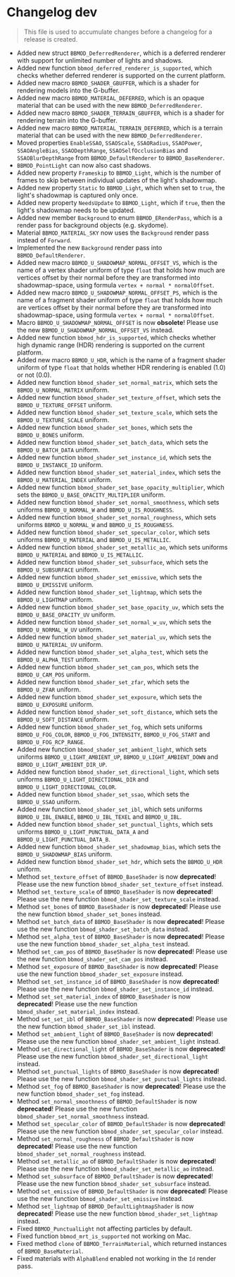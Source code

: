 # Changelog dev
> This file is used to accumulate changes before a changelog for a release is created.

* Added new struct `BBMOD_DeferredRenderer`, which is a deferred renderer with support for unlimited number of lights and shadows.
* Added new function `bbmod_deferred_renderer_is_supported`, which checks whether deferred renderer is supported on the current platform.
* Added new macro `BBMOD_SHADER_GBUFFER`, which is a shader for rendering models into the G-buffer.
* Added new macro `BBMOD_MATERIAL_DEFERRED`, which is an opaque material that can be used with the new `BBMOD_DeferredRenderer`.
* Added new macro `BBMOD_SHADER_TERRAIN_GBUFFER`, which is a shader for rendering terrain into the G-buffer.
* Added new macro `BBMOD_MATERIAL_TERRAIN_DEFERRED`, which is a terrain material that can be used with the new `BBMOD_DeferredRenderer`.
* Moved properties `EnableSSAO`, `SSAOScale`, `SSAORadius`, `SSAOPower`, `SSAOAngleBias`, `SSAODepthRange`, `SSAOSelfOcclusionBias` and `SSAOBlurDepthRange` from `BBMOD_DefaultRenderer` to `BBMOD_BaseRenderer`.
* `BBMOD_PointLight` can now also cast shadows.
* Added new property `Frameskip` to `BBMOD_Light`, which is the number of frames to skip between individual updates of the light's shadowmap.
* Added new property `Static` to `BBMOD_Light`, which when set to `true`, the light's shadowmap is captured only once.
* Added new property `NeedsUpdate` to `BBMOD_Light`, which if `true`, then the light's shadowmap needs to be updated.
* Added new member `Background` to enum `BBMOD_ERenderPass`, which is a render pass for background objects (e.g. skydome).
* Material `BBMOD_MATERIAL_SKY` now uses the `Background` render pass instead of `Forward`.
* Implemented the new `Background` render pass into `BBMOD_DefaultRenderer`.
* Added new macro `BBMOD_U_SHADOWMAP_NORMAL_OFFSET_VS`, which is the name of a vertex shader uniform of type `float` that holds how much are vertices offset by their normal before they are transformed into shadowmap-space, using formula `vertex + normal * normalOffset`.
* Added new macro `BBMOD_U_SHADOWMAP_NORMAL_OFFSET_PS`, which is the name of a fragment shader uniform of type `float` that holds how much are vertices offset by their normal before they are transformed into shadowmap-space, using formula `vertex + normal * normalOffset`.
* Macro `BBMOD_U_SHADOWMAP_NORMAL_OFFSET` is now **obsolete**! Please use the new `BBMOD_U_SHADOWMAP_NORMAL_OFFSET_VS` instead.
* Added new function `bbmod_hdr_is_supported`, which checks whether high dynamic range (HDR) rendering is supported on the current platform.
* Added new macro `BBMOD_U_HDR`, which is the name of a fragment shader uniform of type `float` that holds whether HDR rendering is enabled (1.0) or not (0.0).
* Added new function `bbmod_shader_set_normal_matrix`, which sets the `BBMOD_U_NORMAL_MATRIX` uniform.
* Added new function `bbmod_shader_set_texture_offset`, which sets the `BBMOD_U_TEXTURE_OFFSET` uniform.
* Added new function `bbmod_shader_set_texture_scale`, which sets the `BBMOD_U_TEXTURE_SCALE` uniform.
* Added new function `bbmod_shader_set_bones`, which sets the `BBMOD_U_BONES` uniform.
* Added new function `bbmod_shader_set_batch_data`, which sets the `BBMOD_U_BATCH_DATA` uniform.
* Added new function `bbmod_shader_set_instance_id`, which sets the `BBMOD_U_INSTANCE_ID` uniform.
* Added new function `bbmod_shader_set_material_index`, which sets the `BBMOD_U_MATERIAL_INDEX` uniform.
* Added new function `bbmod_shader_set_base_opacity_multiplier`, which sets the `BBMOD_U_BASE_OPACITY_MULTIPLIER` uniform.
* Added new function `bbmod_shader_set_normal_smoothness`, which sets uniforms `BBMOD_U_NORMAL_W` and `BBMOD_U_IS_ROUGHNESS`.
* Added new function `bbmod_shader_set_normal_roughness`, which sets uniforms `BBMOD_U_NORMAL_W` and `BBMOD_U_IS_ROUGHNESS`.
* Added new function `bbmod_shader_set_specular_color`, which sets uniforms `BBMOD_U_MATERIAL` and `BBMOD_U_IS_METALLIC`.
* Added new function `bbmod_shader_set_metallic_ao`, which sets uniforms `BBMOD_U_MATERIAL` and `BBMOD_U_IS_METALLIC`.
* Added new function `bbmod_shader_set_subsurface`, which sets the `BBMOD_U_SUBSURFACE` uniform.
* Added new function `bbmod_shader_set_emissive`, which sets the `BBMOD_U_EMISSIVE` uniform.
* Added new function `bbmod_shader_set_lightmap`, which sets the `BBMOD_U_LIGHTMAP` uniform.
* Added new function `bbmod_shader_set_base_opacity_uv`, which sets the `BBMOD_U_BASE_OPACITY_UV` uniform.
* Added new function `bbmod_shader_set_normal_w_uv`, which sets the `BBMOD_U_NORMAL_W_UV` uniform.
* Added new function `bbmod_shader_set_material_uv`, which sets the `BBMOD_U_MATERIAL_UV` uniform.
* Added new function `bbmod_shader_set_alpha_test`, which sets the `BBMOD_U_ALPHA_TEST` uniform.
* Added new function `bbmod_shader_set_cam_pos`, which sets the `BBMOD_U_CAM_POS` uniform.
* Added new function `bbmod_shader_set_zfar`, which sets the `BBMOD_U_ZFAR` uniform.
* Added new function `bbmod_shader_set_exposure`, which sets the `BBMOD_U_EXPOSURE` uniform.
* Added new function `bbmod_shader_set_soft_distance`, which sets the `BBMOD_U_SOFT_DISTANCE` uniform.
* Added new function `bbmod_shader_set_fog`, which sets uniforms `BBMOD_U_FOG_COLOR`, `BBMOD_U_FOG_INTENSITY`, `BBMOD_U_FOG_START` and `BBMOD_U_FOG_RCP_RANGE`.
* Added new function `bbmod_shader_set_ambient_light`, which sets uniforms `BBMOD_U_LIGHT_AMBIENT_UP`, `BBMOD_U_LIGHT_AMBIENT_DOWN` and `BBMOD_U_LIGHT_AMBIENT_DIR_UP`.
* Added new function `bbmod_shader_set_directional_light`, which sets uniforms `BBMOD_U_LIGHT_DIRECTIONAL_DIR` and `BBMOD_U_LIGHT_DIRECTIONAL_COLOR`.
* Added new function `bbmod_shader_set_ssao`, which sets the `BBMOD_U_SSAO` uniform.
* Added new function `bbmod_shader_set_ibl`, which sets uniforms `BBMOD_U_IBL_ENABLE`, `BBMOD_U_IBL_TEXEL` and `BBMOD_U_IBL`.
* Added new function `bbmod_shader_set_punctual_lights`, which sets uniforms `BBMOD_U_LIGHT_PUNCTUAL_DATA_A` and `BBMOD_U_LIGHT_PUNCTUAL_DATA_B`.
* Added new function `bbmod_shader_set_shadowmap_bias`, which sets the `BBMOD_U_SHADOWMAP_BIAS` uniform.
* Added new function `bbmod_shader_set_hdr`, which sets the `BBMOD_U_HDR` uniform.
* Method `set_texture_offset` of `BBMOD_BaseShader` is now **deprecated**! Please use the new function `bbmod_shader_set_texture_offset` instead.
* Method `set_texture_scale` of `BBMOD_BaseShader` is now **deprecated**! Please use the new function `bbmod_shader_set_texture_scale` instead.
* Method `set_bones` of `BBMOD_BaseShader` is now **deprecated**! Please use the new function `bbmod_shader_set_bones` instead.
* Method `set_batch_data` of `BBMOD_BaseShader` is now **deprecated**! Please use the new function `bbmod_shader_set_batch_data` instead.
* Method `set_alpha_test` of `BBMOD_BaseShader` is now **deprecated**! Please use the new function `bbmod_shader_set_alpha_test` instead.
* Method `set_cam_pos` of `BBMOD_BaseShader` is now **deprecated**! Please use the new function `bbmod_shader_set_cam_pos` instead.
* Method `set_exposure` of `BBMOD_BaseShader` is now **deprecated**! Please use the new function `bbmod_shader_set_exposure` instead.
* Method `set_set_instance_id` of `BBMOD_BaseShader` is now **deprecated**! Please use the new function `bbmod_shader_set_instance_id` instead.
* Method `set_set_material_index` of `BBMOD_BaseShader` is now **deprecated**! Please use the new function `bbmod_shader_set_material_index` instead.
* Method `set_set_ibl` of `BBMOD_BaseShader` is now **deprecated**! Please use the new function `bbmod_shader_set_ibl` instead.
* Method `set_ambient_light` of `BBMOD_BaseShader` is now **deprecated**! Please use the new function `bbmod_shader_set_ambient_light` instead.
* Method `set_directional_light` of `BBMOD_BaseShader` is now **deprecated**! Please use the new function `bbmod_shader_set_directional_light` instead.
* Method `set_punctual_lights` of `BBMOD_BaseShader` is now **deprecated**! Please use the new function `bbmod_shader_set_punctual_lights` instead.
* Method `set_fog` of `BBMOD_BaseShader` is now **deprecated**! Please use the new function `bbmod_shader_set_fog` instead.
* Method `set_normal_smoothness` of `BBMOD_DefaultShader` is now **deprecated**! Please use the new function `bbmod_shader_set_normal_smoothness` instead.
* Method `set_specular_color` of `BBMOD_DefaultShader` is now **deprecated**! Please use the new function `bbmod_shader_set_specular_color` instead.
* Method `set_normal_roughness` of `BBMOD_DefaultShader` is now **deprecated**! Please use the new function `bbmod_shader_set_normal_roughness` instead.
* Method `set_metallic_ao` of `BBMOD_DefaultShader` is now **deprecated**! Please use the new function `bbmod_shader_set_metallic_ao` instead.
* Method `set_subsurface` of `BBMOD_DefaultShader` is now **deprecated**! Please use the new function `bbmod_shader_set_subsurface` instead.
* Method `set_emissive` of `BBMOD_DefaultShader` is now **deprecated**! Please use the new function `bbmod_shader_set_emissive` instead.
* Method `set_lightmap` of `BBMOD_DefaultLightmapShader` is now **deprecated**! Please use the new function `bbmod_shader_set_lightmap` instead.
* Fixed `BBMOD_PunctualLight` not affecting particles by default.
* Fixed function `bbmod_mrt_is_supported` not working on Mac.
* Fixed method `clone` of `BBMOD_TerrainMaterial`, which returned instances of `BBMOD_BaseMaterial`.
* Fixed materials with `AlphaBlend` enabled not working in the `Id` render pass.
